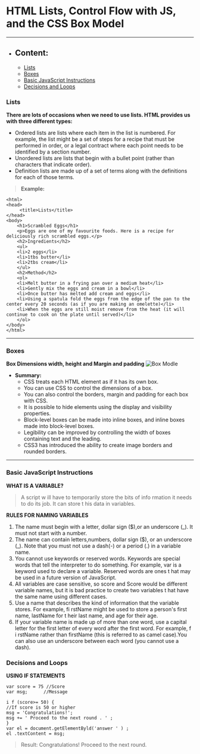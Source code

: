# HTML Lists, Control Flow with JS, and the CSS Box Model

-------

* ## Content:
    * [Lists](#lists)
    * [Boxes](#boxes)
    * [Basic JavaScript Instructions](#basic-javascript-instructions)
    * [Decisions and Loops](#decisions-and-loops)

### Lists
**There are lots of occasions when we need to use lists. HTML provides us with three different types:**

* Ordered lists are lists where each item in the list is numbered. For example, the list might be a set of steps for a recipe that must be performed in order, or a legal contract
where each point needs to be identified by a section number.
* Unordered lists are lists that begin with a bullet point (rather than characters that indicate order).
* Definition lists are made up of a set of terms along with the definitions for each of those terms.

> **Example:**
```
<html>
<head>
     <title>Lists</title>
</head>
<body>
    <h1>Scrambled Eggs</h1>
    <p>Eggs are one of my favourite foods. Here is a recipe for deliciously rich scrambled eggs.</p>
    <h2>Ingredients</h2>
    <ul>
	<li>2 eggs</li>
	<li>1tbs butter</li>
	<li>2tbs cream</li>
	</ul>
    <h2>Method</h2>
    <ol>
    <li>Melt butter in a frying pan over a medium heat</li>
	<li>Gently mix the eggs and cream in a bowl</li>
	<li>Once butter has melted add cream and eggs</li>
	<li>Using a spatula fold the eggs from the edge of the pan to the center every 20 seconds (as if you are making an omelette)</li>
	<li>When the eggs are still moist remove from the heat (it will continue to cook on the plate until served)</li>
    </ol>
</body>
</html>
```

-----

### Boxes
 **Box Dimensions width, height and Margin and padding**
 ![Box Modle](https://devopedia.org/images/article/289/5708.1602657423.png)

 * **Summary:**
    * CSS treats each HTML element as if it has its own box.
    * You can use CSS to control the dimensions of a box.
    * You can also control the borders, margin and padding for each box with CSS.
    * It is possible to hide elements using the display and visibility properties.
    * Block-level boxes can be made into inline boxes, and inline boxes made into block-level boxes.
    * Legibility can be improved by controlling the width of boxes containing text and the leading.
    * CSS3 has introduced the ability to create image borders and rounded borders.

----

### Basic JavaScript Instructions

**WHAT IS A VARIABLE?**
> A script w ill have to temporarily store the bits of info rmation it needs to do its job. It can store t his data in variables.

**RULES FOR NAMING VARIABLES**
1. The name must begin with a letter, dollar sign ($),or an underscore (_). It must not start with a number.
2. The name can contain letters,numbers, dollar sign ($), or an underscore (_). Note that you must not use a dash(-) or a period (.) in a variable name.
3. You cannot use keywords or reserved words. Keywords are special words that tell the interpreter to do something. For example, var is a keyword used to declare a variable. Reserved words are ones t hat may be used in a future version of JavaScript.
4. All variables are case sensitive, so score and Score would be different variable names, but it is bad practice to create two variables t hat have the same name using different cases.
5. Use a name that describes the kind of information that the variable stores. For example, fi rstName might be used to store a person's first name, lastName for t heir last name, and age for their age.
6. If your variable name is made up of more than one word, use a capital letter for the first letter of every word after the first word. For example, f i rstName rather than firstName (this is referred to as camel case).You can also use an underscore between each word (you cannot use a dash).

### Decisions and Loops
**USING IF STATEMENTS**

```
var score = 75 //Score  
var msg;      //Message

i f (score>= 50) {
//If score is 50 or higher
msg = 'Congratulations!';
msg += ' Proceed to the next round . ' ;
}
var el = document.getElementByld('answer ' ) ;
el .textContent = msg;
```

> Result:
> Congratulations! Proceed to the next round.

